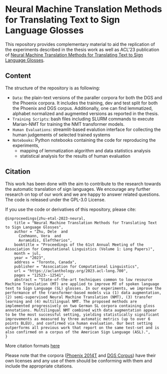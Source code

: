 # Neural Machine Translation Methods for Translating Text to Sign Language Glosses

This repository provides complementary material to aid the replication of the experiments described in the thesis work as well as ACL'23 publication of [Neural Machine Translation Methods for Translating Text to Sign Language Glosses](https://aclanthology.org/2023.acl-long.700/).



## Content 

The structure of the repository is as following:

 * `Data`: the plain-text versions of the paraller corpora for both the DGS and the Phoenix corpora. It includes the training, dev and test split for both the Phoenix and DGS corpus. Additionally, one can find lemmatized, alphabet normalized and augmented versions as reported in the thesis.  
 * `Training Scripts`: bash files including SLURM commands to execute Marian-NMT for training the NMT transformer models.
 * `Human Evaluations`: streamlit-based evalution interface for collecting the human judgements of selected trained systems
 * `Notebooks`: Python notebooks containing the code for reproducing the experiments, 
   *  mapping of lemmatization algorithm and data statistics analysis
   *  statistical analysis for the results of human evaluation


## Citation

This work has been done with the aim to contribute to the research towards the automatic translation of sign languages. We encourage any further research on top of our work and we are happy to answer related questions. The code is released under the GPL-3.0 License.

If you use the code or derivatives of this repository, please cite:

```
@inproceedings{zhu-etal-2023-neural,
    title = "Neural Machine Translation Methods for Translating Text to Sign Language Glosses",
    author = "Zhu, Dele  and
      Czehmann, Vera  and
      Avramidis, Eleftherios",
    booktitle = "Proceedings of the 61st Annual Meeting of the Association for Computational Linguistics (Volume 1: Long Papers)",
    month = jul,
    year = "2023",
    address = "Toronto, Canada",
    publisher = "Association for Computational Linguistics",
    url = "https://aclanthology.org/2023.acl-long.700",
    pages = "12523--12541",
    abstract = "State-of-the-art techniques common to low resource Machine Translation (MT) are applied to improve MT of spoken language text to Sign Language (SL) glosses. In our experiments, we improve the performance of the transformer-based models via (1) data augmentation, (2) semi-supervised Neural Machine Translation (NMT), (3) transfer learning and (4) multilingual NMT. The proposed methods are implemented progressively on two German SL corpora containing gloss annotations. Multilingual NMT combined with data augmentation appear to be the most successful setting, yielding statistically significant improvements as measured by three automatic metrics (up to over 6 points BLEU), and confirmed via human evaluation. Our best setting outperforms all previous work that report on the same test-set and is also confirmed on a corpus of the American Sign Language (ASL).",
}
```

More citation formats [here](https://aclanthology.org/2023.acl-long.700/)

Please note that the corpora ([Phoenix 2014T](https://www-i6.informatik.rwth-aachen.de/~koller/RWTH-PHOENIX-2014-T/) and [DGS Corpus](https://www.sign-lang.uni-hamburg.de/meinedgs/ling/start_en.html)) have their own licenses and any use of them should be conforming with them and include the appropriate citations. 

